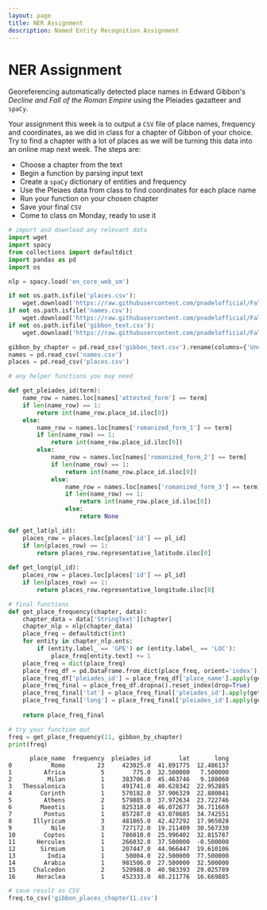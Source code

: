 ```yaml
---
layout: page
title: NER Assignment
description: Named Entity Recognition Assignment
---
```


# NER Assignment
Georeferencing automatically detected place names in Edward Gibbon's *Decline and Fall of the Roman Empire* using the Pleiades gazatteer and `spaCy`.

Your assignment this week is to output a `CSV` file of place names, frequency and coordinates, as we did in class for a chapter of Gibbon of your choice. Try to find a chapter with a lot of places as we will be turning this data into an online map next week. The steps are:

* Choose a chapter from the text
* Begin a function by parsing input text
* Create a `spaCy` dictionary of entities and frequency
* Use the Pleiaes data from class to find coordinates for each place name
* Run your function on your chosen chapter
* Save your final `CSV`
* Come to class on Monday, ready to use it


```python
# import and download any relevant data
import wget
import spacy
from collections import defaultdict
import pandas as pd
import os

nlp = spacy.load('en_core_web_sm')

if not os.path.isfile('places.csv'):
    wget.download('https://raw.githubusercontent.com/pnadelofficial/FallDHCourseMaterials/main/places.csv')
if not os.path.isfile('names.csv'):
    wget.download('https://raw.githubusercontent.com/pnadelofficial/FallDHCourseMaterials/main/names.csv')
if not os.path.isfile('gibbon_text.csv'):
    wget.download('https://raw.githubusercontent.com/pnadelofficial/FallDHCourseMaterials/main/gibbon_text.csv')

gibbon_by_chapter = pd.read_csv('gibbon_text.csv').rename(columns={'Unnamed: 0':'chapter'})
names = pd.read_csv('names.csv')
places = pd.read_csv('places.csv')
```


```python
# any helper functions you may need

def get_pleiades_id(term):
    name_row = names.loc[names['attested_form'] == term]
    if len(name_row) == 1:
        return int(name_row.place_id.iloc[0])
    else:
        name_row = names.loc[names['romanized_form_1'] == term]
        if len(name_row) == 1:
            return int(name_row.place_id.iloc[0])
        else:
            name_row = names.loc[names['romanized_form_2'] == term]
            if len(name_row) == 1:
                return int(name_row.place_id.iloc[0])
            else:
                name_row = names.loc[names['romanized_form_3'] == term]
                if len(name_row) == 1:
                    return int(name_row.place_id.iloc[0])
                else:
                    return None

def get_lat(pl_id):
    places_row = places.loc[places['id'] == pl_id]
    if len(places_row) == 1:
        return places_row.representative_latitude.iloc[0]
    
def get_long(pl_id):
    places_row = places.loc[places['id'] == pl_id]
    if len(places_row) == 1:
        return places_row.representative_longitude.iloc[0]

```


```python
# final functions
def get_place_frequency(chapter, data):
    chapter_data = data['StringText'][chapter]
    chapter_nlp = nlp(chapter_data)
    place_freq = defaultdict(int)
    for entity in chapter_nlp.ents:
        if (entity.label_ == 'GPE') or (entity.label_ == 'LOC'):
            place_freq[entity.text] += 1
    place_freq = dict(place_freq)
    place_freq_df = pd.DataFrame.from_dict(place_freq, orient='index').reset_index().rename(columns={'index': 'place_name',0: 'frequency'})
    place_freq_df['pleiades_id'] = place_freq_df['place_name'].apply(get_pleiades_id)
    place_freq_final = place_freq_df.dropna().reset_index(drop=True)
    place_freq_final['lat'] = place_freq_final['pleiades_id'].apply(get_lat)
    place_freq_final['long'] = place_freq_final['pleiades_id'].apply(get_long)
    
    return place_freq_final
```


```python
# try your function out
freq = get_place_frequency(11, gibbon_by_chapter)
print(freq)
```

          place_name  frequency  pleiades_id        lat       long
    0           Rome         23     423025.0  41.891775  12.486137
    1         Africa          5        775.0  32.500000   7.500000
    2          Milan          1     383706.0  45.463746   9.188060
    3   Thessalonica          1     491741.0  40.628342  22.952885
    4        Corinth          1     570182.0  37.906329  22.880841
    5         Athens          2     579885.0  37.972634  23.722746
    6        Maeotis          1     825318.0  46.072677  36.711669
    7         Pontus          1     857287.0  43.078685  34.742551
    8      Illyricum          3     481865.0  42.427292  17.965028
    9           Nile          3     727172.0  19.211409  30.567330
    10        Coptos          1     786010.0  25.996402  32.815787
    11      Hercules          1     266032.0  37.500000  -0.500000
    12       Sirmium          1     207447.0  44.966447  19.610106
    13         India          1      50004.0  22.500000  77.500000
    14        Arabia          1     981506.0  27.500000  32.500000
    15     Chalcedon          2     520988.0  40.983393  29.025789
    16      Heraclea          1     452333.0  40.211776  16.669885



```python
# save result as CSV
freq.to_csv('gibbon_places_chapter11.csv')
```
